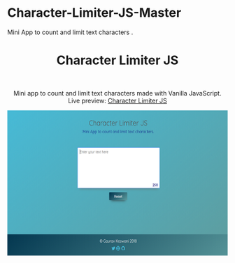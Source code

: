 # Character-Limiter-JS-Master
Mini App to count and limit text characters .
<h1 align="center">Character Limiter JS</h1><br>
<p align="center">Mini app to count and limit text characters made with Vanilla JavaScript.<br>
Live preview: <a href="https://github.com/Gaurav3170/Character-Limiter-JS-Master">Character Limiter JS</a><br>

<p align="center">
<img src="character_limiter.jpg" width="750" alt="Character Limiter JS"></p>
